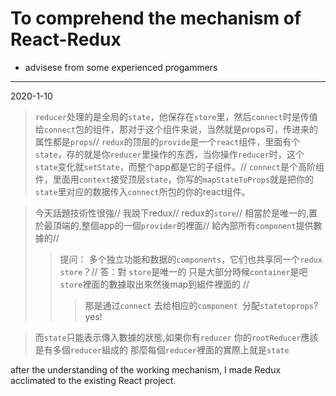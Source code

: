 # To comprehend the mechanism of React-Redux

- advisese from some experienced progammers

------
2020-1-10
  >`reducer`处理的是全局的`state`，他保存在`store`里，然后`connect`时是传值给`connect`包的组件，那对于这个组件来说，当然就是props可，传进来的属性都是`props`//
  >`redux`的顶层的`provide`是一个`react`组件，里面有个`state`，存的就是你`reducer`里操作的东西，当你操作`reducer`时，这个`state`变化就`setState`，而整个app都是它的子组件。//
  >`connect`是个高阶组件，里面用`context`接受顶层`state`，你写的`mapStateToProps`就是把你的`state`里对应的数据传入`connect`所包的你的react组件。


  >今天話題技術性很強//
  >我說下redux//
  >redux的`store`//
  >相當於是唯一的,置於最頂端的,整個app的一個`provider`的裡面//
  >給內部所有`component`提供數據的//
  >>提问： 多个独立功能和数据的`components`，它们也共享同一个`redux store`？//
  >>答：對
  >>`store`是唯一的
  >>只是大部分時候`container`是吧`store`裡面的數據取出來然後map到組件裡面的 //
  >>> 那是通过`connect` 去给相应的`component `分配`statetoprops`?
  >>> yes!
  
  >而`state`只能表示傳入數據的狀態,如果你有`reducer`
  >你的`rootReducer`應該是有多個`reducer`組成的
  >那麼每個`reducer`裡面的實際上就是`state`


after the understanding of the working mechanism, I made Redux acclimated to the existing React project.